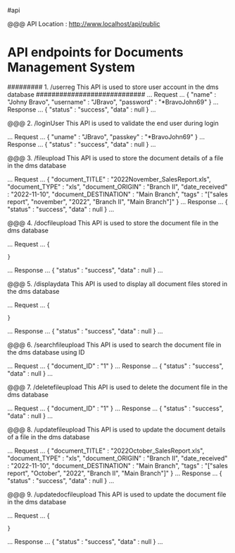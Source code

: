 #api


@@@ API Location : http://www.localhost/api/public


#   API endpoints for Documents Management System

######### 1. /userreg
This API is used to store user account in the dms database
############################
...
Request
...
    {
        "name"      : "Johny Bravo",
        "username"  : "JBravo",
        "password"  : "*BravoJohn69"
    }
...
Response
...
    {
        "status"    : "success",
        "data"      :  null
    }
...


@@@ 2. /loginUser
This API is used to validate the end user during login

...
Request
...
    {
        "uname"  : "JBravo",
        "passkey"  : "*BravoJohn69"
    }
...
Response
...
    {
        "status"    : "success",
        "data"      :  null
    }
...


@@@ 3. /fileupload
This API is used to store the document details of a file in the dms database

...
Request
...
    {
        "document_TITLE"        : "2022November_SalesReport.xls",
        "document_TYPE"         : "xls",
        "document_ORIGIN"       : "Branch II",
        "date_received"         : "2022-11-10",
        "document_DESTINATION"  : "Main Branch",
        "tags"                  : "["sales report", "november", "2022", "Branch II", "Main Branch"]"
    }
...
Response
...
    {
        "status"    : "success",
        "data"      :  null
    }
...


@@@ 4. /docfileupload
This API is used to store the document file in the dms database

...
Request
...
    {

    }
...
Response
...
    {
        "status"    : "success",
        "data"      :  null
    }
...


@@@ 5. /displaydata
This API is used to display all document files stored in the dms database

...
Request
...
    {
        
    }
...
Response
...
    {
        "status"    : "success",
        "data"      :  null
    }
...


@@@ 6. /searchfileupload
This API is used to search the document file in the dms database using ID

...
Request
...
    {
        "document_ID"   : "1"
    }
...
Response
...
    {
        "status"    : "success",
        "data"      :  null
    }
...


@@@ 7. /deletefileupload
This API is used to delete the document file in the dms database

...
Request
...
    {
        "document_ID"   : "1"
    }
...
Response
...
    {
        "status"    : "success",
        "data"      :  null
    }
...


@@@ 8. /updatefileupload
This API is used to update the document details of a file in the dms database

...
Request
...
    {
        "document_TITLE"        : "2022October_SalesReport.xls",
        "document_TYPE"         : "xls",
        "document_ORIGIN"       : "Branch II",
        "date_received"         : "2022-11-10",
        "document_DESTINATION"  : "Main Branch",
        "tags"                  : "["sales report", "October", "2022", "Branch II", "Main Branch"]"
    }
...
Response
...
    {
        "status"    : "success",
        "data"      :  null
    }
...


@@@ 9. /updatedocfileupload
This API is used to update the document file in the dms database

...
Request
...
    {

    }
...
Response
...
    {
        "status"    : "success",
        "data"      :  null
    }
...
